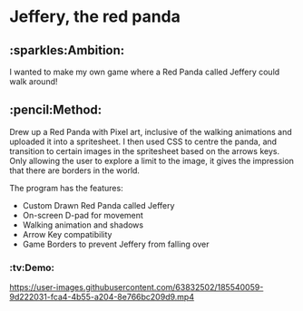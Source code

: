 <h1>Jeffery, the red panda</h1>

<h2> :sparkles:Ambition: </h2>
I wanted to make my own game where a Red Panda called Jeffery could walk around!

<h2> :pencil:Method: </h2>

Drew up a Red Panda with Pixel art, inclusive of the walking animations and uploaded it into a spritesheet.
I then used CSS to centre the panda, and transition to certain images in the spritesheet based on the arrows keys.
Only allowing the user to explore a limit to the image, it gives the impression that there are borders in the world.

The program has the features:

- Custom Drawn Red Panda called Jeffery
- On-screen D-pad for movement
- Walking animation and shadows
- Arrow Key compatibility
- Game Borders to prevent Jeffery from falling over

<h3> :tv:Demo: </h3>


https://user-images.githubusercontent.com/63832502/185540059-9d222031-fca4-4b55-a204-8e766bc209d9.mp4
